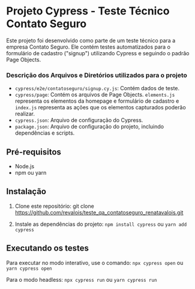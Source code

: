 # Projeto Cypress - Teste Técnico Contato Seguro

Este projeto foi desenvolvido como parte de um teste técnico para a empresa Contato Seguro. Ele contém testes automatizados para o formulário de cadastro ("signup") utilizando Cypress e seguindo o padrão Page Objects.

### Descrição dos Arquivos e Diretórios utilizados para o projeto

- `cypress/e2e/contatoseguro/signup.cy.js`: Contém dados de teste.
- `cypress/page`: Contém os arquivos de Page Objects. `elements.js` representa os elementos da homepage e formulário de cadastro e `index.js` representa as ações que os elementos capturados poderão realizar.
- `cypress.json`: Arquivo de configuração do Cypress.
- `package.json`: Arquivo de configuração do projeto, incluindo dependências e scripts.

## Pré-requisitos

- Node.js
- npm ou yarn

## Instalação

1. Clone este repositório:
   git clone https://github.com/revalois/teste_qa_contatoseguro_renatavalois.git

2. Instale as dependências do projeto:
   `npm install cypress` ou `yarn add cypress`

## Executando os testes

Para executar no modo interativo, use o comando:
`npx cypress open` ou `yarn cypress open`

Para o modo headless:
`npx cypress run` ou `yarn cypress run`
